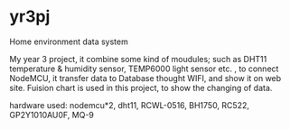 # yr3pj
Home environment data system

   My year 3 project, it combine some kind of moudules; such as DHT11 temperature & humidity
   sensor, TEMP6000 light sensor etc. , to connect NodeMCU, it transfer data to Database 
   thought WIFI, and show it on web site. Fuision chart is used in this project, to show the 
   changing of data.

   
   hardware used: nodemcu*2, dht11, RCWL-0516, BH1750, RC522, GP2Y1010AU0F, MQ-9
   
   
